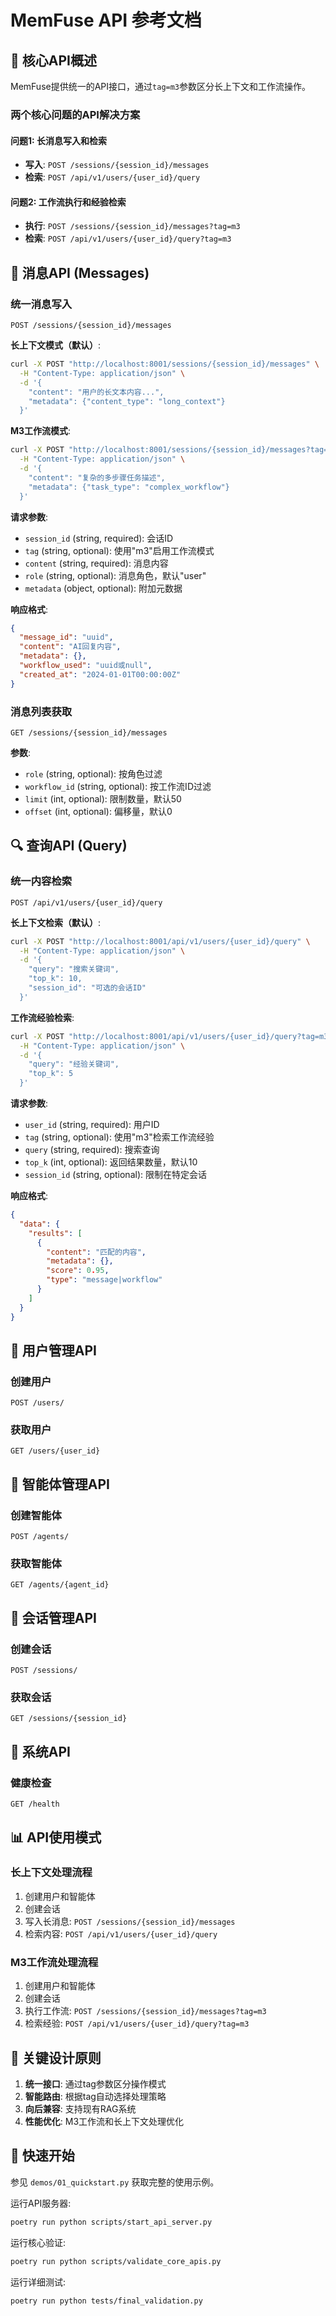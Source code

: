 # MemFuse API 参考文档

## 🎯 核心API概述

MemFuse提供统一的API接口，通过`tag=m3`参数区分长上下文和工作流操作。

### 两个核心问题的API解决方案

#### 问题1: 长消息写入和检索
- **写入**: `POST /sessions/{session_id}/messages`
- **检索**: `POST /api/v1/users/{user_id}/query`

#### 问题2: 工作流执行和经验检索  
- **执行**: `POST /sessions/{session_id}/messages?tag=m3`
- **检索**: `POST /api/v1/users/{user_id}/query?tag=m3`

## 📝 消息API (Messages)

### 统一消息写入
```
POST /sessions/{session_id}/messages
```

**长上下文模式（默认）**:
```bash
curl -X POST "http://localhost:8001/sessions/{session_id}/messages" \
  -H "Content-Type: application/json" \
  -d '{
    "content": "用户的长文本内容...",
    "metadata": {"content_type": "long_context"}
  }'
```

**M3工作流模式**:
```bash
curl -X POST "http://localhost:8001/sessions/{session_id}/messages?tag=m3" \
  -H "Content-Type: application/json" \
  -d '{
    "content": "复杂的多步骤任务描述",
    "metadata": {"task_type": "complex_workflow"}
  }'
```

**请求参数**:
- `session_id` (string, required): 会话ID
- `tag` (string, optional): 使用"m3"启用工作流模式
- `content` (string, required): 消息内容
- `role` (string, optional): 消息角色，默认"user"
- `metadata` (object, optional): 附加元数据

**响应格式**:
```json
{
  "message_id": "uuid",
  "content": "AI回复内容",
  "metadata": {},
  "workflow_used": "uuid或null",
  "created_at": "2024-01-01T00:00:00Z"
}
```

### 消息列表获取
```
GET /sessions/{session_id}/messages
```

**参数**:
- `role` (string, optional): 按角色过滤
- `workflow_id` (string, optional): 按工作流ID过滤
- `limit` (int, optional): 限制数量，默认50
- `offset` (int, optional): 偏移量，默认0

## 🔍 查询API (Query)

### 统一内容检索
```
POST /api/v1/users/{user_id}/query
```

**长上下文检索（默认）**:
```bash
curl -X POST "http://localhost:8001/api/v1/users/{user_id}/query" \
  -H "Content-Type: application/json" \
  -d '{
    "query": "搜索关键词",
    "top_k": 10,
    "session_id": "可选的会话ID"
  }'
```

**工作流经验检索**:
```bash
curl -X POST "http://localhost:8001/api/v1/users/{user_id}/query?tag=m3" \
  -H "Content-Type: application/json" \
  -d '{
    "query": "经验关键词",
    "top_k": 5
  }'
```

**请求参数**:
- `user_id` (string, required): 用户ID
- `tag` (string, optional): 使用"m3"检索工作流经验
- `query` (string, required): 搜索查询
- `top_k` (int, optional): 返回结果数量，默认10
- `session_id` (string, optional): 限制在特定会话

**响应格式**:
```json
{
  "data": {
    "results": [
      {
        "content": "匹配的内容",
        "metadata": {},
        "score": 0.95,
        "type": "message|workflow"
      }
    ]
  }
}
```

## 👤 用户管理API

### 创建用户
```
POST /users/
```

### 获取用户
```
GET /users/{user_id}
```

## 🤖 智能体管理API

### 创建智能体
```
POST /agents/
```

### 获取智能体
```
GET /agents/{agent_id}
```

## 💬 会话管理API

### 创建会话
```
POST /sessions/
```

### 获取会话
```
GET /sessions/{session_id}
```

## 🔧 系统API

### 健康检查
```
GET /health
```

## 📊 API使用模式

### 长上下文处理流程
1. 创建用户和智能体
2. 创建会话
3. 写入长消息: `POST /sessions/{session_id}/messages`
4. 检索内容: `POST /api/v1/users/{user_id}/query`

### M3工作流处理流程
1. 创建用户和智能体
2. 创建会话
3. 执行工作流: `POST /sessions/{session_id}/messages?tag=m3`
4. 检索经验: `POST /api/v1/users/{user_id}/query?tag=m3`

## 🎯 关键设计原则

1. **统一接口**: 通过tag参数区分操作模式
2. **智能路由**: 根据tag自动选择处理策略
3. **向后兼容**: 支持现有RAG系统
4. **性能优化**: M3工作流和长上下文处理优化

## 🚀 快速开始

参见 `demos/01_quickstart.py` 获取完整的使用示例。

运行API服务器:
```bash
poetry run python scripts/start_api_server.py
```

运行核心验证:
```bash
poetry run python scripts/validate_core_apis.py
```

运行详细测试:
```bash
poetry run python tests/final_validation.py
```

